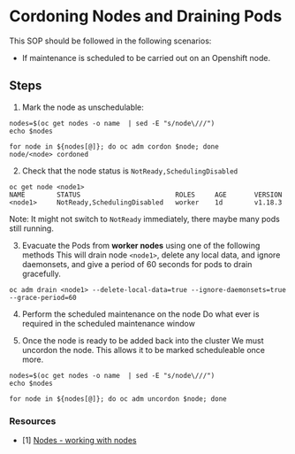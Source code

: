 # Cordoning Nodes and Draining Pods
This SOP should be followed in the following scenarios:

- If maintenance is scheduled to be carried out on an Openshift node.


## Steps

1. Mark the node as unschedulable:

```
nodes=$(oc get nodes -o name  | sed -E "s/node\///")
echo $nodes

for node in ${nodes[@]}; do oc adm cordon $node; done
node/<node> cordoned
```

2. Check that the node status is `NotReady,SchedulingDisabled`

```
oc get node <node1>
NAME        STATUS                        ROLES     AGE       VERSION
<node1>     NotReady,SchedulingDisabled   worker    1d        v1.18.3
```

Note: It might not switch to `NotReady` immediately, there maybe many pods still running.


3. Evacuate the Pods from **worker nodes** using one of the following methods
This will drain node `<node1>`, delete any local data, and ignore daemonsets, and give a period of 60 seconds for pods to drain gracefully.

```
oc adm drain <node1> --delete-local-data=true --ignore-daemonsets=true --grace-period=60
```

4. Perform the scheduled maintenance on the node
Do what ever is required in the scheduled maintenance window


5. Once the node is ready to be added back into the cluster
We must uncordon the node. This allows it to be marked scheduleable once more.

```
nodes=$(oc get nodes -o name  | sed -E "s/node\///")
echo $nodes

for node in ${nodes[@]}; do oc adm uncordon $node; done
```


### Resources

- [1] [Nodes - working with nodes](https://docs.openshift.com/container-platform/4.5/nodes/nodes/nodes-nodes-working.html)
